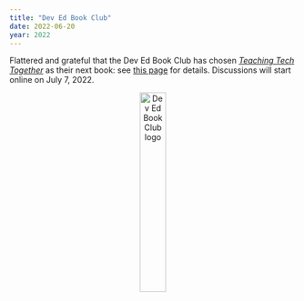 ```yaml
---
title: "Dev Ed Book Club"
date: 2022-06-20
year: 2022
---
```


Flattered and grateful that the Dev Ed Book Club has chosen
*[Teaching Tech Together](https://teachtogether.tech)* as their next book:
see [this page](https://dev.to/devedbookclub/devedbookclub-round-3-teaching-tech-together-4egm) for details.
Discussions will start online on July 7, 2022.

<div align="center">
  <img src="{{'/files/2022/dev-ed-book-club.svg' | relative_url}}" alt="Dev Ed Book Club logo" width="30%"/>
</div>
